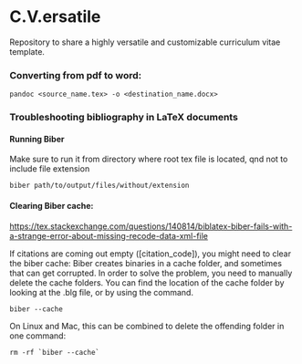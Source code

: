 # C.V.ersatile
Repository to share a highly versatile and customizable curriculum vitae template.

### Converting from pdf to word:
```
pandoc <source_name.tex> -o <destination_name.docx>
```

###  Troubleshooting bibliography in LaTeX documents
#### Running Biber
Make sure to run it from directory where root tex file is located, qnd not to include file extension
```
biber path/to/output/files/without/extension
```

#### Clearing Biber cache:
https://tex.stackexchange.com/questions/140814/biblatex-biber-fails-with-a-strange-error-about-missing-recode-data-xml-file

If citations are coming out empty ([citation_code]), you might need to clear the biber cache: Biber creates binaries in a cache folder, and sometimes that can get corrupted. In order to solve the problem, you need to manually delete the cache folders.
You can find the location of the cache folder by looking at the .blg file, or by using the command.
```
biber --cache
```
On Linux and Mac, this can be combined to delete the offending folder in one command:
```
rm -rf `biber --cache`
```
